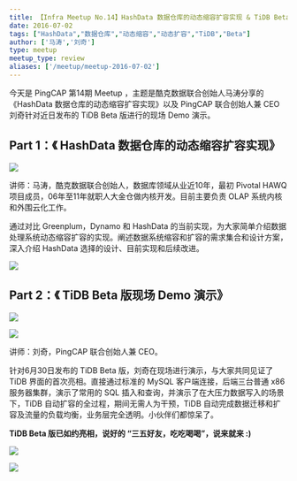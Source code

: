 ```yaml
---
title: 【Infra Meetup No.14】HashData 数据仓库的动态缩容扩容实现 & TiDB Beta 版现场演示
date: 2016-07-02
tags: ["HashData","数据仓库","动态缩容","动态扩容","TiDB","Beta"]
author: ['马涛','刘奇']
type: meetup
meetup_type: review
aliases: ['/meetup/meetup-2016-07-02']
---
```


今天是 PingCAP 第14期 Meetup ，主题是酷克数据联合创始人马涛分享的《HashData 数据仓库的动态缩容扩容实现》以及 PingCAP 联合创始人兼 CEO 刘奇针对近日发布的 TiDB Beta 版进行的现场 Demo 演示。

## Part 1：《 HashData 数据仓库的动态缩容扩容实现》

![](http://upload-images.jianshu.io/upload_images/542677-99ab6b5c0d0ea2ec?imageMogr2/auto-orient/strip%7CimageView2/2/w/1240)

讲师：马涛，酷克数据联合创始人，数据库领域从业近10年，最初 Pivotal HAWQ 项目成员，06年至11年就职人大金仓做内核开发。目前主要负责 OLAP 系统内核和外围云化工作。

通过对比 Greenplum，Dynamo 和 HashData 的当前实现，为大家简单介绍数据处理系统动态缩容扩容的实现。阐述数据系统缩容和扩容的需求集合和设计方案，深入介绍 HashData 选择的设计、目前实现和后续改进。

![](http://upload-images.jianshu.io/upload_images/542677-818f8f5490873cd7?imageMogr2/auto-orient/strip%7CimageView2/2/w/1240)

## Part 2：《 TiDB Beta 版现场 Demo 演示》

![](http://upload-images.jianshu.io/upload_images/542677-4b6684027cebec07?imageMogr2/auto-orient/strip%7CimageView2/2/w/1240)

![](http://upload-images.jianshu.io/upload_images/542677-34a10edc76230432?imageMogr2/auto-orient/strip%7CimageView2/2/w/1240)

讲师：刘奇，PingCAP 联合创始人兼 CEO。

针对6月30日发布的 TiDB Beta 版，刘奇在现场进行演示，与大家共同见证了 TiDB 界面的首次亮相。直接通过标准的 MySQL 客户端连接，后端三台普通 x86 服务器集群，演示了常用的 SQL 插入和查询，并演示了在大压力数据写入的场景下，TiDB 自动扩容的全过程，期间无需人为干预，TiDB 自动完成数据迁移和扩容及流量的负载均衡，业务层完全透明。小伙伴们都惊呆了。

**TiDB Beta 版已如约亮相，说好的 “三五好友，吃吃喝喝”，说来就来 :)**

![](http://upload-images.jianshu.io/upload_images/542677-8207e7bf308de203?imageMogr2/auto-orient/strip%7CimageView2/2/w/1240)

![](http://upload-images.jianshu.io/upload_images/542677-65e4cc15ae29de2c?imageMogr2/auto-orient/strip%7CimageView2/2/w/1240)

